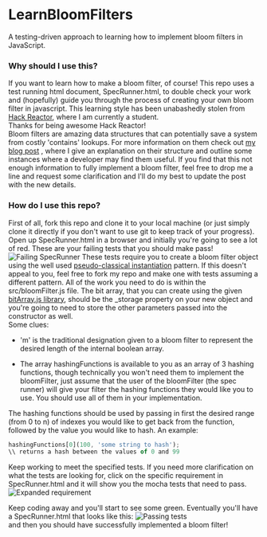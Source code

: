 # LearnBloomFilters
A testing-driven approach to learning how to implement bloom filters in JavaScript.

### Why should I use this?
If you want to learn how to make a bloom filter, of course!  This repo uses a test running html document, SpecRunner.html, to
double check your work and (hopefully) guide you through the process of creating your own bloom filter in javascript.  This
learning style has been unabashedly stolen from [Hack Reactor](http://www.hackreactor.com/), where I am currently a student.  
Thanks for being awesome Hack Reactor!  
Bloom filters are amazing data structures that can potentially save a system from costly 'contains' lookups. 
For more information on them check out [my blog post](http://blog.adamv.io/Learning-bloom-filters-through-TDD) 
, where I give an explanation on their structure and outline some instances where a developer may find them useful. 
 If you find that this not enough information to fully implement a bloom filter, feel free to drop me a line and request some
 clarification and I'll do my best to update the post with the new details.
 
### How do I use this repo?
 First of all, fork this repo and clone it to your local machine (or just simply clone it directly if you don't want to use git
 to keep track of your progress).
 Open up SpecRunner.html in a browser and initially you're going to see a lot of red.  These are your failing tests that you 
 should make pass!
 ![Failing SpecRunner](http://i.imgur.com/ILar9jA.png)
 These tests require you to create a bloom filter object using the well used [pseudo-classical instantiation](http://javascript.info/tutorial/pseudo-classical-pattern)
 pattern.  If this doesn't appeal to you, feel free to fork my repo and make one with tests assuming a different pattern.
 All of the work you need to do is within the src/bloomFilter.js file.  The bit array, that you can create using the given
 [bitArray.js library](https://github.com/TheAdamizer/bitArray.js), should be the _storage property on your new object and you're
 going to need to store the other parameters passed into the constructor as well.  
 Some clues:
 
   * 'm' is the traditional designation given to a bloom filter to represent the desired length of the internal boolean array.
 
   *  The array hashingFunctions is available to you as an array of 3 hashing functions, though technically you won't need them
 to implement the bloomFilter, just assume that the user of the bloomFilter (the spec runner) will give your filter the 
 hashing functions they would like you to use.  You should use all of them in your implementation.  

The hashing functions should be used by passing in first the desired range (from 0 to n) of indexes you would like to get
back from the function, followed by the value you would like to hash.  An example:  

```javascript
hashingFunctions[0](100, 'some string to hash');
\\ returns a hash between the values of 0 and 99
```

Keep working to meet the specified tests.  If you need more clarification on what the tests are looking for, click on the 
specific requirement in SpecRunner.html and it will show you the mocha tests that need to pass.
![Expanded requirement](http://i.imgur.com/fhd377j.png)

Keep coding away and you'll start to see some green.  Eventually you'll have a SpecRunner.html that looks like this:
![Passing tests](http://i.imgur.com/SBgl9hR.png)  
and then you should have successfully implemented a bloom filter!
